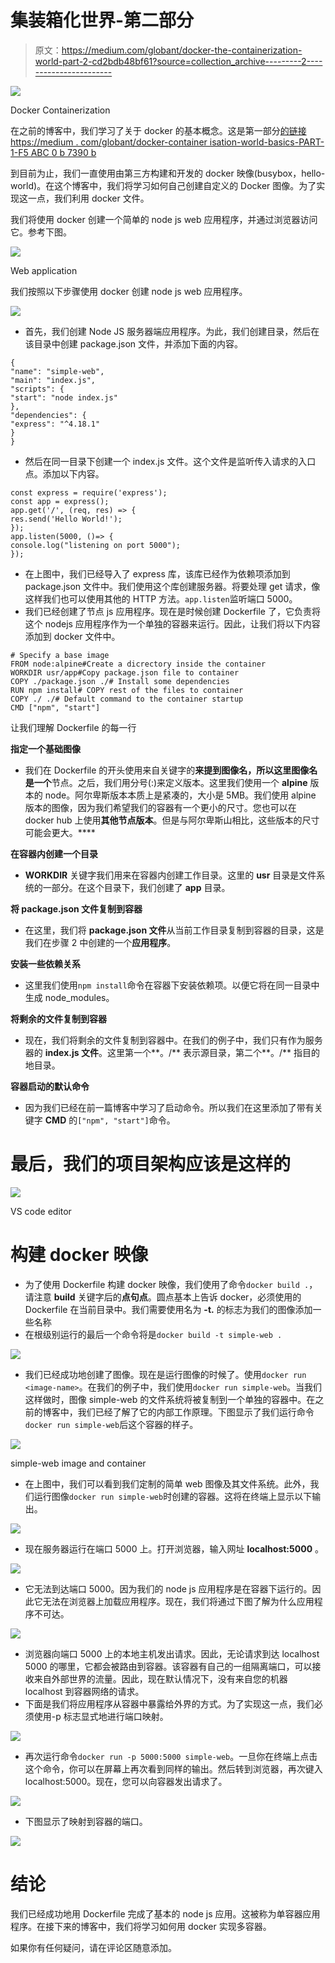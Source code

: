 # 集装箱化世界-第二部分

> 原文：<https://medium.com/globant/docker-the-containerization-world-part-2-cd2bdb48bf61?source=collection_archive---------2----------------------->

![](img/61f74b35506a134de5bc5349737af350.png)

Docker Containerization

在之前的博客中，我们学习了关于 docker 的基本概念。这是第一部分[的链接 https://medium . com/globant/docker-container isation-world-basics-PART-1-F5 ABC 0 b 7390 b](/globant/docker-containerisation-world-basics-part-1-f5abc0b7390b)

到目前为止，我们一直使用由第三方构建和开发的 docker 映像(busybox，hello-world)。在这个博客中，我们将学习如何自己创建自定义的 Docker 图像。为了实现这一点，我们利用 docker 文件。

我们将使用 docker 创建一个简单的 node js web 应用程序，并通过浏览器访问它。参考下图。

![](img/1ed84764a77130c6c95593429ac91486.png)

Web application

我们按照以下步骤使用 docker 创建 node js web 应用程序。

![](img/c232d66444a610473fdc8bbcaeb00845.png)

*   首先，我们创建 Node JS 服务器端应用程序。为此，我们创建目录，然后在该目录中创建 package.json 文件，并添加下面的内容。

```
{
"name": "simple-web",
"main": "index.js",
"scripts": {
"start": "node index.js"
},
"dependencies": {
"express": "^4.18.1"
}
}
```

*   然后在同一目录下创建一个 index.js 文件。这个文件是监听传入请求的入口点。添加以下内容。

```
const express = require('express');
const app = express();
app.get('/', (req, res) => {
res.send('Hello World!');
});
app.listen(5000, ()=> {
console.log("listening on port 5000");
});
```

*   在上图中，我们已经导入了 express 库，该库已经作为依赖项添加到 package.json 文件中。我们使用这个库创建服务器。将要处理 get 请求，像这样我们也可以使用其他的 HTTP 方法。`app.listen`监听端口 5000。
*   我们已经创建了节点 js 应用程序。现在是时候创建 Dockerfile 了，它负责将这个 nodejs 应用程序作为一个单独的容器来运行。因此，让我们将以下内容添加到 docker 文件中。

```
# Specify a base image
FROM node:alpine#Create a dicrectory inside the container
WORKDIR usr/app#Copy package.json file to container
COPY ./package.json ./# Install some dependencies
RUN npm install# COPY rest of the files to container
COPY ./ ./# Default command to the container startup
CMD ["npm", "start"]
```

让我们理解 Dockerfile 的每一行

**指定一个基础图像**

*   我们在 Dockerfile 的开头使用来自关键字的**来提到图像名，所以这里图像名是一个**节点。之后，我们用分号(:)来定义版本。这里我们使用一个 **alpine** 版本的 node。阿尔卑斯版本本质上是紧凑的，大小是 5MB。我们使用 alpine 版本的图像，因为我们希望我们的容器有一个更小的尺寸。您也可以在 docker hub 上使用**其他节点版本**。但是与阿尔卑斯山相比，这些版本的尺寸可能会更大。****

**在容器内创建一个目录**

*   **WORKDIR** 关键字我们用来在容器内创建工作目录。这里的 **usr** 目录是文件系统的一部分。在这个目录下，我们创建了 **app** 目录。

**将 package.json 文件复制到容器**

*   在这里，我们将 **package.json 文件**从当前工作目录复制到容器的目录，这是我们在步骤 2 中创建的一个**应用程序**。

**安装一些依赖关系**

*   这里我们使用`npm install`命令在容器下安装依赖项。以便它将在同一目录中生成 node_modules。

**将剩余的文件复制到容器**

*   现在，我们将剩余的文件复制到容器中。在我们的例子中，我们只有作为服务器的 **index.js 文件**。这里第一个**。/** 表示源目录，第二个**。/** 指目的地目录。

**容器启动的默认命令**

*   因为我们已经在前一篇博客中学习了启动命令。所以我们在这里添加了带有关键字 **CMD** 的`["npm", "start"]`命令。

# 最后，我们的项目架构应该是这样的

![](img/25741ea421f1fe60fd414d12b804fe55.png)

VS code editor

# 构建 docker 映像

*   为了使用 Dockerfile 构建 docker 映像，我们使用了命令`docker build .`，请注意 **build** 关键字后的**点句点**。圆点基本上告诉 docker，必须使用的 Dockerfile 在当前目录中。我们需要使用名为 **-t.** 的标志为我们的图像添加一些名称
*   在根级别运行的最后一个命令将是`docker build -t simple-web .`

![](img/33dd8dd6879518d5c1f6d843ca9598de.png)

*   我们已经成功地创建了图像。现在是运行图像的时候了。使用`docker run <image-name>`。在我们的例子中，我们使用`docker run simple-web`。当我们这样做时，图像 simple-web 的文件系统将被复制到一个单独的容器中。在之前的博客中，我们已经了解了它的内部工作原理。下图显示了我们运行命令`docker run simple-web`后这个容器的样子。

![](img/fe8c5c2354d471233fdf02aefcb5577d.png)

simple-web image and container

*   在上图中，我们可以看到我们定制的简单 web 图像及其文件系统。此外，我们运行图像`docker run simple-web`时创建的容器。这将在终端上显示以下输出。

![](img/fc98076ef15e6f2d2edc52acd1334a86.png)

*   现在服务器运行在端口 5000 上。打开浏览器，输入网址 **localhost:5000** 。

![](img/e250e1826cb932c25c495427ff8e7db1.png)

*   它无法到达端口 5000。因为我们的 node js 应用程序是在容器下运行的。因此它无法在浏览器上加载应用程序。现在，我们将通过下图了解为什么应用程序不可达。

![](img/08d365a5b1db823b9c3d50033149c5dd.png)

*   浏览器向端口 5000 上的本地主机发出请求。因此，无论请求到达 localhost 5000 的哪里，它都会被路由到容器。该容器有自己的一组隔离端口，可以接收来自外部世界的流量。因此，现在默认情况下，没有来自您的机器 localhost 到容器网络的请求。
*   下面是我们将应用程序从容器中暴露给外界的方式。为了实现这一点，我们必须使用-p 标志显式地进行端口映射。

![](img/fb8dae2cf89ace8796916d2c5d344f42.png)

*   再次运行命令`docker run -p 5000:5000 simple-web`。一旦你在终端上点击这个命令，你可以在屏幕上再次看到同样的输出。然后转到浏览器，再次键入 localhost:5000。现在，您可以向容器发出请求了。

![](img/4c71cf968e52e5d9dac66d46bc5d526d.png)

*   下图显示了映射到容器的端口。

![](img/ea966b496ec6718ab20bdb786808c4e2.png)

# 结论

我们已经成功地用 Dockerfile 完成了基本的 node js 应用。这被称为单容器应用程序。在接下来的博客中，我们将学习如何用 docker 实现多容器。

如果你有任何疑问，请在评论区随意添加。